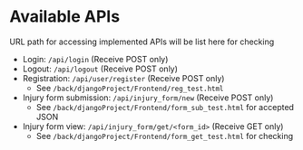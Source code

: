 # Available APIs

URL path for accessing implemented APIs will be list here for checking

- Login: `/api/login` (Receive POST only)
- Logout: `/api/logout` (Receive POST only)
- Registration: `/api/user/register` (Receive POST only)
	- See `/back/djangoProject/Frontend/reg_test.html`
- Injury form submission: `/api/injury_form/new` (Receive POST only)
	- See `/back/djangoProject/Frontend/form_sub_test.html` for accepted JSON
- Injury form view: `/api/injury_form/get/<form_id>` (Receive GET only)
	- See `/back/djangoProject/Frontend/form_get_test.html` for checking
